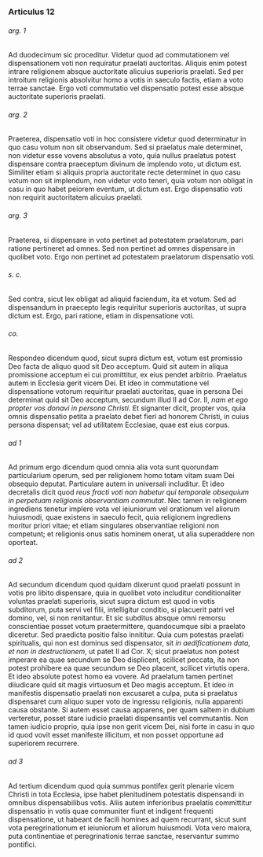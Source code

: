 ### Articulus 12

###### arg. 1
Ad duodecimum sic proceditur. Videtur quod ad commutationem vel dispensationem voti non requiratur praelati auctoritas. Aliquis enim potest intrare religionem absque auctoritate alicuius superioris praelati. Sed per introitum religionis absolvitur homo a votis in saeculo factis, etiam a voto terrae sanctae. Ergo voti commutatio vel dispensatio potest esse absque auctoritate superioris praelati.

###### arg. 2
Praeterea, dispensatio voti in hoc consistere videtur quod determinatur in quo casu votum non sit observandum. Sed si praelatus male determinet, non videtur esse vovens absolutus a voto, quia nullus praelatus potest dispensare contra praeceptum divinum de implendo voto, ut dictum est. Similiter etiam si aliquis propria auctoritate recte determinet in quo casu votum non sit implendum, non videtur voto teneri, quia votum non obligat in casu in quo habet peiorem eventum, ut dictum est. Ergo dispensatio voti non requirit auctoritatem alicuius praelati.

###### arg. 3
Praeterea, si dispensare in voto pertinet ad potestatem praelatorum, pari ratione pertineret ad omnes. Sed non pertinet ad omnes dispensare in quolibet voto. Ergo non pertinet ad potestatem praelatorum dispensatio voti.

###### s. c.
Sed contra, sicut lex obligat ad aliquid faciendum, ita et votum. Sed ad dispensandum in praecepto legis requiritur superioris auctoritas, ut supra dictum est. Ergo, pari ratione, etiam in dispensatione voti.

###### co.
Respondeo dicendum quod, sicut supra dictum est, votum est promissio Deo facta de aliquo quod sit Deo acceptum. Quid sit autem in aliqua promissione acceptum ei cui promittitur, ex eius pendet arbitrio. Praelatus autem in Ecclesia gerit vicem Dei. Et ideo in commutatione vel dispensatione votorum requiritur praelati auctoritas, quae in persona Dei determinat quid sit Deo acceptum, secundum illud II ad Cor. II, *nam et ego propter vos donavi in persona Christi*. Et signanter dicit, propter vos, quia omnis dispensatio petita a praelato debet fieri ad honorem Christi, in cuius persona dispensat; vel ad utilitatem Ecclesiae, quae est eius corpus.

###### ad 1
Ad primum ergo dicendum quod omnia alia vota sunt quorundam particularium operum, sed per religionem homo totam vitam suam Dei obsequio deputat. Particulare autem in universali includitur. Et ideo decretalis dicit quod *reus fracti voti non habetur qui temporale obsequium in perpetuam religionis observantiam commutat*. Nec tamen in religionem ingrediens tenetur implere vota vel ieiuniorum vel orationum vel aliorum huiusmodi, quae existens in saeculo fecit, quia religionem ingrediens moritur priori vitae; et etiam singulares observantiae religioni non competunt; et religionis onus satis hominem onerat, ut alia superaddere non oporteat.

###### ad 2
Ad secundum dicendum quod quidam dixerunt quod praelati possunt in votis pro libito dispensare, quia in quolibet voto includitur conditionaliter voluntas praelati superioris, sicut supra dictum est quod in votis subditorum, puta servi vel filii, intelligitur conditio, si placuerit patri vel domino, vel, si non renitantur. Et sic subditus absque omni remorsu conscientiae posset votum praetermittere, quandocumque sibi a praelato diceretur. Sed praedicta positio falso innititur. Quia cum potestas praelati spiritualis, qui non est dominus sed dispensator, sit *in aedificationem data, et non in destructionem*, ut patet II ad Cor. X; sicut praelatus non potest imperare ea quae secundum se Deo displicent, scilicet peccata, ita non potest prohibere ea quae secundum se Deo placent, scilicet virtutis opera. Et ideo absolute potest homo ea vovere. Ad praelatum tamen pertinet diiudicare quid sit magis virtuosum et Deo magis acceptum. Et ideo in manifestis dispensatio praelati non excusaret a culpa, puta si praelatus dispensaret cum aliquo super voto de ingressu religionis, nulla apparenti causa obstante. Si autem esset causa apparens, per quam saltem in dubium verteretur, posset stare iudicio praelati dispensantis vel commutantis. Non tamen iudicio proprio, quia ipse non gerit vicem Dei, nisi forte in casu in quo id quod vovit esset manifeste illicitum, et non posset opportune ad superiorem recurrere.

###### ad 3
Ad tertium dicendum quod quia summus pontifex gerit plenarie vicem Christi in tota Ecclesia, ipse habet plenitudinem potestatis dispensandi in omnibus dispensabilibus votis. Aliis autem inferioribus praelatis committitur dispensatio in votis quae communiter fiunt et indigent frequenti dispensatione, ut habeant de facili homines ad quem recurrant, sicut sunt vota peregrinationum et ieiuniorum et aliorum huiusmodi. Vota vero maiora, puta continentiae et peregrinationis terrae sanctae, reservantur summo pontifici.

